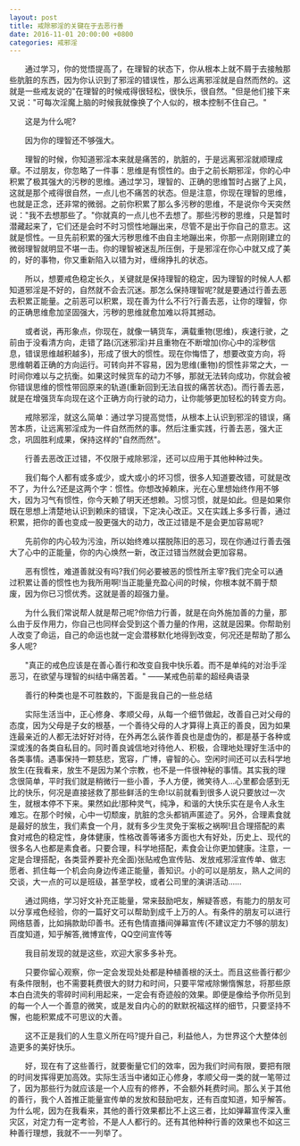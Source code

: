 ```yaml
---
layout: post
title: 戒除邪淫的关键在于去恶行善
date: 2016-11-01 20:00:00 +0800
categories: 戒邪淫
---
```


　　通过学习，你的觉悟提高了，在理智的状态下，你从根本上就不屑于去接触那些肮脏的东西，因为你认识到了邪淫的错误性，那么远离邪淫就是自然而然的。这就是一些戒友说的"在理智的时候戒得很轻松，很快乐，很自然。"但是他们接下来又说："可每次淫魔上脑的时候我就像换了个人似的，根本控制不住自己。"
　　这是为什么呢?
　　因为你的理智还不够强大。
　　理智的时候，你知道邪淫本来就是痛苦的，肮脏的，于是远离邪淫就顺理成章。不过朋友，你忽略了一件事：思维是有惯性的。由于之前长期邪淫，你的心中积累了极其强大的污秽的思维。通过学习，理智的、正确的思维暂时占据了上风，这就是那个戒得很自然，一点儿也不痛苦的状态。但是注意，你现在理智的思维，也就是正念，还非常的微弱。之前你积累了那么多污秽的思维，不是说你今天突然说："我不去想那些了。"你就真的一点儿也不去想了。那些污秽的思维，只是暂时潜藏起来了，它们还是会时不时习惯性地蹦出来，尽管不是出于你自己的意志。这就是惯性。一旦先前积累的强大污秽思维不由自主地蹦出来，你那一点刚刚建立的微弱理智就明显不堪一击。你的理智被迷乱所压倒，于是邪淫在你心中就又成了美的，好的事物，你又重新陷入以错为对，缠绵挣扎的状态。
　　所以，想要戒色稳定长久，关键就是保持理智的稳定，因为理智的时候人人都知道邪淫是不好的，自然就不会去沉迷。那怎么保持理智呢?就是要通过行善去恶去积累正能量。之前恶可以积累，现在善为什么不行?行善去恶，让你的理智，你的正确思维愈加坚固强大，污秽的思维就愈加难以将其撼动。
　　或者说，再形象点，你现在，就像一辆货车，满载重物(思维)，疾速行驶，之前由于没看清方向，走错了路(沉迷邪淫)并且重物在不断增加(你心中的淫秽信息，错误思维越积越多)，形成了很大的惯性。现在你悔悟了，想要改变方向，将思维朝着正确的方向运行。可转向并不容易，因为思维(重物)的惯性非常之大，一时间你难以与之抗衡。如果这时候货车的动力不够，那就无法转向成功，你就会被你错误思维的惯性带回原来的轨道(重新回到无法自拔的痛苦状态)。而行善去恶，就是在增强货车向现在这个正确方向行驶的动力，让你能够更加轻松的转变方向。
　　戒除邪淫，就这么简单：通过学习提高觉悟，从根本上认识到邪淫的错误，痛苦本质，让远离邪淫成为一件自然而然的事。然后注重实践，行善去恶，强大正念，巩固胜利成果，保持这样的"自然而然"。
　　行善去恶改正过错，不仅限于戒除邪淫，还可以应用于其他种种过失。
　　我们每个人都有或多或少，或大或小的坏习惯，很多人知道要改错，可就是改不了，为什么?还是这两个字：惯性。你想改掉赖床，光在心里想始终作用不够大，因为习气有惯性，你今天赖了明天还想赖。习惯习惯，就是如此。但是如果你既在思想上清楚地认识到赖床的错误，下定决心改正。又在实践上多多行善，通过积累，把你的善也变成一股更强大的动力，改正过错是不是会更加容易呢?
　　先前你的内心较为污浊，所以始终难以摆脱陈旧的恶习，现在你通过行善去强大了心中的正能量，你的内心焕然一新，改正过错当然就会更加容易。
　　恶有惯性，难道善就没有吗?我们何必要被恶的惯性所主宰?我们完全可以通过积累让善的惯性也为我所用啊!当正能量充盈心间的时候，你根本就不屑于颓废，因为你已习惯优秀。这就是善的超强力量。
　　为什么我们常说帮人就是帮己呢?你倍力行善，就是在向外施加善的力量，那么由于反作用力，你自己也同样会受到这个善力量的作用，这就是因果。你帮助别人改变了命运，自己的命运也就一定会潜移默化地得到改变，何况还是帮助了那么多人呢?
　　"真正的戒色应该是在善心善行和改变自我中快乐着。而不是单纯的对治手淫恶习，在欲望与理智的纠结中痛苦着。" ——某戒色前辈的超经典语录
　　善行的种类也是不可胜数的，下面是我自己的一些总结
　　实际生活当中，正心修身、孝顺父母，从每一个细节做起，改善自己对父母的态度，因为父母是子女的根基，一个善待父母的人才算得上真正的善良，因为如果连最亲近的人都无法好好对待，在外再怎么装作善良也是虚伪的，都是基于各种或深或浅的各类自私目的。同时善良诚信地对待他人、积极，合理地处理好生活中的各类事情。遇事保持一颗慈悲，宽容，广博，睿智的心。空闲时间还可以去科学地放生(在我看来，放生不是因为某个宗教，也不是一件很神秘的事情。其实我的理念很简单，平时我们就是稍微行一些小善，予人方便，微笑待人…心里都会感到无比的快乐，何况是直接拯救了那些鲜活的生命!以前就看到很多人说只要放过一次生，就根本停不下来。果然如此!那种灵气，纯净，和谐的大快乐实在是令人永生难忘。在那个时候，心中一切颓废，肮脏的念头都销声匿迹了。另外，合理素食就是最好的放生，我们素食一个月，就有多少生灵免于案板之祸啊!且合理搭配的素食对戒色的稳定性，身体健康，性格改善等诸多方面也大有好处，历史上、现代的很多名人也都是素食者。只要合理，科学地搭配，素食会让你更加健康。注意，一定是合理搭配，各类营养要补充全面)张贴戒色宣传贴、发放戒邪淫宣传单、做志愿者、抓住每一个机会向身边传递正能量，善知识。小的可以是朋友，熟人之间的交谈，大一点的可以是班级，甚至学校，或者公司里的演讲活动……
　　通过网络，学习好文补充正能量，常来鼓励吧友，解疑答惑，有能力的朋友可以分享戒色经验，你的一篇好文可以帮助到成千上万的人。有条件的朋友可以进行网络慈善，比如捐款助印善书。还有色情直播间弹幕宣传(不建议定力不够的朋友)百度知道，知乎解答,微博宣传，QQ空间宣传等
　　我目前发现的就是这些，欢迎大家多多补充。
　　只要你留心观察，你一定会发现处处都是种植善根的沃土。而且这些善行都少有条件限制，也不需要耗费很大的财力和时间，只要平常戒除懒惰懈怠，将那些原本白白流失的零碎时间利用起来，一定会有奇迹般的效果。即便是像给予你所见到的每一个人一个善意的微笑，或是发自内心的的默默祝福这样的细节，只要坚持不懈，也能积累成不可思议的大善。
　　这不正是我们的人生意义所在吗?提升自己，利益他人，为世界这个大整体创造更多的美好快乐。
　　好，现在有了这些善行，就要衡量它们的效率，因为我们时间有限，要把有限的时间发挥得更加高效。实际生活当中诸如正心修身，孝顺父母一类的就一笔带过了，因为那些行为就应该是一个人应有的修养，不会额外耗费时间。那么关于其他的善行，我个人首推正能量宣传单的发放和鼓励吧友，还有百度知道，知乎解答。为什么呢，因为在我看来，其他的善行效果都比不上这三者，比如弹幕宣传深入重灾区，对定力有一定考验，不是人人都行的。还有其他种种行善的效果也不如这三种善行理想，我就不一一列举了。